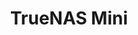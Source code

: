 ---
title: "TrueNAS Mini"
description: "Articles describing the various TrueNAS Mini products from iXsystems, with installation and upgrade procedures."
weight: 2
---